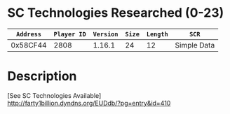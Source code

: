 # SC Technologies Researched (0-23)

| `Address` | `Player ID` | `Version` | `Size` | `Length` | `SCR` |
| ---------- | ----------- | --------- | ------ | -------- | ---- |
| 0x58CF44 | 2808 | 1.16.1 | 24 | 12 | Simple Data |

# Description

[See SC Technologies Available]<br>http://farty1billion.dyndns.org/EUDdb/?pg=entry&id=410